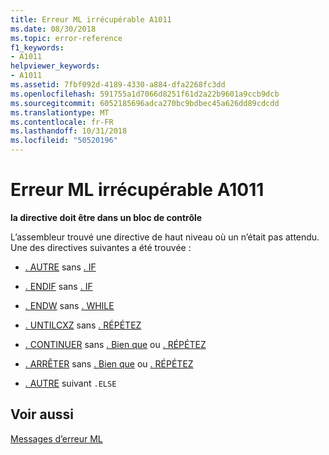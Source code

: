 ```yaml
---
title: Erreur ML irrécupérable A1011
ms.date: 08/30/2018
ms.topic: error-reference
f1_keywords:
- A1011
helpviewer_keywords:
- A1011
ms.assetid: 7fbf092d-4189-4330-a884-dfa2268fc3dd
ms.openlocfilehash: 591755a1d7066d8251f61d2a22b9601a9ccb9dcb
ms.sourcegitcommit: 6052185696adca270bc9bdbec45a626dd89cdcdd
ms.translationtype: MT
ms.contentlocale: fr-FR
ms.lasthandoff: 10/31/2018
ms.locfileid: "50520196"
---
```

# <a name="ml-fatal-error-a1011"></a>Erreur ML irrécupérable A1011

**la directive doit être dans un bloc de contrôle**

L’assembleur trouvé une directive de haut niveau où un n’était pas attendu. Une des directives suivantes a été trouvée :

- [. AUTRE](../../assembler/masm/dot-else.md) sans [. IF](../../assembler/masm/dot-if.md)

- [. ENDIF](../../assembler/masm/dot-endif.md) sans [. IF](../../assembler/masm/dot-if.md)

- [. ENDW](../../assembler/masm/dot-endw.md) sans [. WHILE](../../assembler/masm/dot-while.md)

- [. UNTILCXZ](../../assembler/masm/dot-untilcxz.md) sans [. RÉPÉTEZ](../../assembler/masm/dot-repeat.md)

- [. CONTINUER](../../assembler/masm/dot-continue.md) sans [. Bien que](../../assembler/masm/dot-while.md) ou [. RÉPÉTEZ](../../assembler/masm/dot-repeat.md)

- [. ARRÊTER](../../assembler/masm/dot-break.md) sans [. Bien que](../../assembler/masm/dot-while.md) ou [. RÉPÉTEZ](../../assembler/masm/dot-repeat.md)

- [. AUTRE](../../assembler/masm/dot-else.md) suivant `.ELSE`

## <a name="see-also"></a>Voir aussi

[Messages d’erreur ML](../../assembler/masm/ml-error-messages.md)<br/>